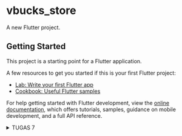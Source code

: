 # vbucks_store

A new Flutter project.

## Getting Started

This project is a starting point for a Flutter application.

A few resources to get you started if this is your first Flutter project:

- [Lab: Write your first Flutter app](https://docs.flutter.dev/get-started/codelab)
- [Cookbook: Useful Flutter samples](https://docs.flutter.dev/cookbook)

For help getting started with Flutter development, view the
[online documentation](https://docs.flutter.dev/), which offers tutorials,
samples, guidance on mobile development, and a full API reference.

<details>
    <summary>TUGAS 7</summary>

checklist Tugas 7:
1. Membuat sebuah program Flutter baru dengan tema E-Commerce yang sesuai dengan tugas-tugas sebelumnya.
=> Setelah men-download Flutter dan menjalankan seluruh perintah pada website-nya, saya membuat folder lokal untuk menyimpan proyek Flutter saya.
   Lalu, saya membuka terminal pada directory folder lokal tersebut dan menjalankan "flutter create vbucks_store", di mana 'vbucks_store' merupakan nama app saya.

2. Membuat tiga tombol sederhana dengan ikon dan teks untuk:
   - Melihat daftar produk (Lihat Daftar Produk)
   - Menambah produk (Tambah Produk)
   - Logout (Logout)
=> Berikut potongan kode yang membuat tiga tombol yang diinginkan:
```python
GridView.count(
  primary: true,
  padding: const EdgeInsets.all(20),
  crossAxisSpacing: 10,
  mainAxisSpacing: 10,
  crossAxisCount: 3,
  shrinkWrap: true,
  children: [
    ItemCard(items[0], Colors.blue), // Tombol Lihat Daftar Produk
    ItemCard(items[1], Colors.green), // Tombol Tambah Produk
    ItemCard(items[2], Colors.red), // Tombol Logout
  ],
);
```
=> dan berikut potongan kode untuk pemberian ikon dan teks pada tombol:
```python
final List<ItemHomepage> items = [
  ItemHomepage("Lihat Daftar V-Bucks", Icons.mood),
  ItemHomepage("Tambah V-Bucks", Icons.add),
  ItemHomepage("Logout", Icons.logout),
];
```

3. Mengimplementasikan warna-warna yang berbeda untuk setiap tombol (Lihat Daftar Produk, Tambah Produk, dan Logout).
=> Saya telah memberikan warna berbeda untuk tiap tombol dengan potongan kdoe berikut:
```python
GridView.count(
...
  children: [
    ItemCard(items[0], Colors.blue), // Tombol Lihat Daftar Produk
    ItemCard(items[1], Colors.green), // Tombol Tambah Produk
    ItemCard(items[2], Colors.red), // Tombol Logout
  ],
);
```
=> di mana tombol Lihat Daftar Produk berwarna biru, Tambah Produk berwarna hijau, dan Logout berwarna merah.

4. Memunculkan Snackbar dengan tulisan:
   - "Kamu telah menekan tombol Lihat Daftar Produk" ketika tombol Lihat Daftar Produk ditekan.
   - "Kamu telah menekan tombol Tambah Produk" ketika tombol Tambah Produk ditekan.
   - "Kamu telah menekan tombol Logout" ketika tombol Logout ditekan.
=> Berikut potongan kode yang menampilkan tulisan-tulisan tersebut:
```python
class ItemCard extends StatelessWidget {
  ...

  @override
  Widget build(BuildContext context) {
    ...
                content: Text("Kamu telah menekan tombol ${item.name}!")));
...
```

pertanyaan Tugas 7:
1. Jelaskan apa yang dimaksud dengan stateless widget dan stateful widget, lalu jelaskan perbedaan dari keduanya!
=> **Stateless Widget**: widget yang tidak memiliki state, berarti tidak dapat berubah setelah dibuat
                         (jika widget dibuat, maka tampilannya akan tetap sama, kecuali app di rebuild)
   **Stateful Widget**: widget yang dapat berubah-ubah selama aplikasi berjalan
                        (tampilan dapat diperbarui jika data atau properti yang mendasarinya berubah)

2. Sebutkan widget apa saja yang kamu gunakan pada proyek ini dan jelaskan fungsinya!
=> - Scaffold: menyediakan struktur dasar halaman
   - AppBar: menampilkan judul halaman di bagian atas aplikasi
   - Padding: memberikan jarak antar beberapa widget
   - Column: menyusun widget anak secara vertikal, dan Row: menyusun widget anak secara horizontal
   - Card: menyediakan tampilan kotak dengan bayangan
   - Text: menampilkan/memberikan teks pada layar
   - GridView: menampilkan ItemCard dalam bentuk grid dengan jumlah kolom tertentu
   - Icon: menampilkan ikon, seperti ikon "mood", "add", dan "logout".
   - Material: widget dasar untuk elemen visual yang membutuhkan efek material (bayangan dan warna)
   - InkWell: menambahkan efek interaktif

3. Apa fungsi dari setState()? Jelaskan variabel apa saja yang dapat terdampak dengan fungsi tersebut!
=> digunakan dalam StatefulWidget untuk memberitahu framework bahwa ada perubahan yang terjadi dalam state dari widget, sehingga 
   framework dapat merender ulang tampilan dengan state yang baru.
   Variabel yang terdampak dengan fungsi tersebut termasuk nilai yang dikendalikan oleh input pengguna, status login, data yang diubah secara dinamis, dan lainnya.

4. Jelaskan perbedaan antara const dengan final!
=> const bersifat compile-time constant (harus diketahui saat kompilasi), sedangkan final adalah variabel yang nilainya diinisialisasi hanya sekali
   namun dapat diatur saat runtime.

</details>